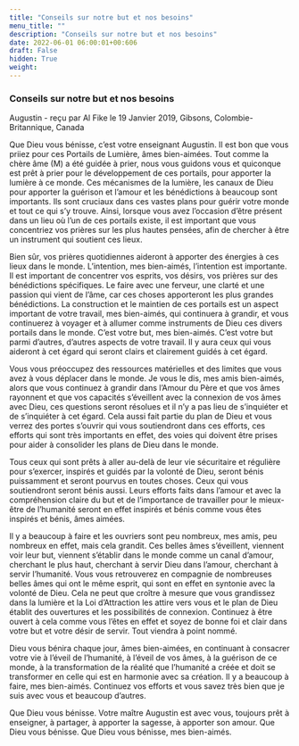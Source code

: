 ```yaml
---
title: "Conseils sur notre but et nos besoins"
menu_title: ""
description: "Conseils sur notre but et nos besoins"
date: 2022-06-01 06:00:01+00:606
draft: False
hidden: True
weight:
---
```

### Conseils sur notre but et nos besoins

Augustin - reçu par Al Fike le 19 Janvier 2019, Gibsons, Colombie-Britannique, Canada

Que Dieu vous bénisse, c’est votre enseignant Augustin. Il est bon que vous priiez pour ces Portails de Lumière, âmes bien-aimées. Tout comme la chère âme (M) a été guidée à prier, nous vous guidons vous et quiconque est prêt à prier pour le développement de ces portails, pour apporter la lumière à ce monde. Ces mécanismes de la lumière, les canaux de Dieu pour apporter la guérison et l’amour et les bénédictions à beaucoup sont importants. Ils sont cruciaux dans ces vastes plans pour guérir votre monde et tout ce qui s’y trouve. Ainsi, lorsque vous avez l’occasion d’être présent dans un lieu où l’un de ces portails existe, il est important que vous concentriez vos prières sur les plus hautes pensées, afin de  chercher à être un instrument qui soutient ces lieux.

Bien sûr, vos prières quotidiennes aideront à apporter des énergies à ces lieux dans le monde. L’intention, mes bien-aimés, l’intention est importante. Il est important de concentrer vos esprits, vos désirs, vos prières sur des bénédictions spécifiques. Le faire avec une ferveur, une clarté et une passion qui vient de l’âme, car ces choses apporteront les plus grandes bénédictions. La construction et le maintien de ces portails est un aspect important de votre travail, mes bien-aimés, qui continuera à grandir, et vous continuerez à voyager et à allumer comme instruments de Dieu ces divers portails dans le monde. C’est votre but, mes bien-aimés. C’est votre but parmi d’autres, d’autres aspects de votre travail. Il y aura ceux qui vous aideront à cet égard qui seront clairs et clairement guidés à cet égard.

Vous vous préoccupez des ressources matérielles et des limites que vous avez à vous déplacer dans le monde. Je vous le dis, mes amis bien-aimés, alors que vous continuez à grandir dans l’Amour du Père et que vos âmes rayonnent et que vos capacités s’éveillent avec la connexion de vos âmes avec Dieu, ces questions seront résolues et il n’y a pas lieu de s’inquiéter et de s’inquiéter à cet égard. Cela aussi fait partie du plan de Dieu et vous verrez des portes s’ouvrir qui vous soutiendront dans ces efforts, ces efforts qui sont très importants en effet, des voies qui doivent être prises pour aider à consolider les plans de Dieu dans le monde.

Tous ceux qui sont prêts à aller au-delà de leur vie sécuritaire et régulière pour s’exercer, inspirés et guidés par la volonté de Dieu, seront bénis puissamment et seront pourvus en toutes choses. Ceux qui vous soutiendront seront bénis aussi. Leurs efforts faits dans l’amour et avec la compréhension claire du but et de l’importance de travailler pour le mieux-être de l’humanité seront en effet inspirés et bénis comme vous êtes inspirés et bénis, âmes aimées.

Il y a beaucoup à faire et les ouvriers sont peu nombreux, mes amis, peu nombreux en effet, mais cela grandit. Ces belles âmes s’éveillent, viennent voir leur but, viennent s’établir dans le monde comme un canal d’amour, cherchant le plus haut, cherchant à servir Dieu dans l’amour, cherchant à servir l’humanité. Vous vous retrouverez en compagnie de nombreuses belles âmes qui ont le même esprit, qui sont en effet en syntonie avec la volonté de Dieu. Cela ne peut que croître à mesure que vous grandissez dans la lumière et la Loi d’Attraction les attire vers vous et le plan de Dieu établit des ouvertures et les possibilités de connexion. Continuez à être ouvert à cela comme vous l’êtes en effet et soyez de bonne foi et clair dans votre but et votre désir de servir. Tout viendra à point nommé.

Dieu vous bénira chaque jour, âmes bien-aimées, en continuant à consacrer votre vie à l’éveil de l’humanité, à l’éveil de vos âmes, à la guérison de ce monde, à la transformation de la réalité que l’humanité a créée et doit se transformer en celle qui est en harmonie avec sa création. Il y a beaucoup à faire, mes bien-aimés. Continuez vos efforts et vous savez très bien que je suis avec vous et beaucoup d’autres.

Que Dieu vous bénisse. Votre maître Augustin est avec vous, toujours prêt à enseigner, à partager, à apporter la sagesse, à apporter son amour. Que Dieu vous bénisse. Que Dieu vous bénisse, mes bien-aimés.



